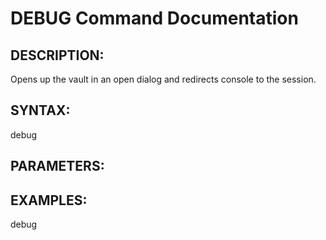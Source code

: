 # DEBUG Command Documentation

## DESCRIPTION:
Opens up the vault in an open dialog and redirects console to the session.

## SYNTAX:
debug

## PARAMETERS:


## EXAMPLES:
debug
